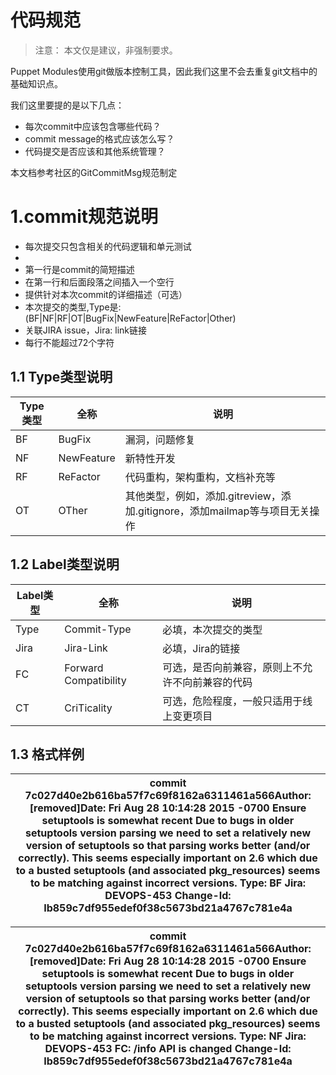 # 代码规范


> 注意： 本文仅是建议，非强制要求。

Puppet Modules使用git做版本控制工具，因此我们这里不会去重复git文档中的基础知识点。

我们这里要提的是以下几点：

  - 每次commit中应该包含哪些代码？
  - commit message的格式应该怎么写？
  - 代码提交是否应该和其他系统管理？

本文档参考社区的GitCommitMsg规范制定 


# 1.commit规范说明

- 每次提交只包含相关的代码逻辑和单元测试
- 
- 第一行是commit的简短描述
- 在第一行和后面段落之间插入一个空行
- 提供针对本次commit的详细描述（可选）
- 本次提交的类型,Type是:(BF|NF|RF|OT|BugFix|NewFeature|ReFactor|Other)
- 关联JIRA issue，Jira: link链接
- 每行不能超过72个字符

## 1.1 Type类型说明

| **Type类型** | 全称 | 说明 |
| --- | --- | --- |
| BF | BugFix | 漏洞，问题修复 |
| NF | NewFeature | 新特性开发 |
| RF | ReFactor | 代码重构，架构重构，文档补充等 |
| OT | OTher | 其他类型，例如，添加.gitreview，添加.gitignore，添加mailmap等与项目无关操作 |

## 1.2 Label类型说明

| **Label类型** | 全称 | 说明 |
| --- | --- | --- |
| Type | Commit-Type | 必填，本次提交的类型 |
| Jira | Jira-Link | 必填，Jira的链接 |
| FC | Forward Compatibility | 可选，是否向前兼容，原则上不允许不向前兼容的代码 |
| CT | CriTicality | 可选，危险程度，一般只适用于线上变更项目 |

## 1.3 格式样例

| commit 7c027d40e2b616ba57f7c69f8162a6311461a566Author: [removed]Date:   Fri Aug 28 10:14:28 2015 -0700    Ensure setuptools is somewhat recent    Due to bugs in older setuptools version parsing    we need to set a relatively new version of setuptools    so that parsing works better (and/or correctly).    This seems especially important on 2.6 which due to    a busted setuptools (and associated pkg\_resources) seems    to be matching against incorrect versions.    Type: BF    Jira: DEVOPS-453    Change-Id: Ib859c7df955edef0f38c5673bd21a4767c781e4a |
| --- |

| commit 7c027d40e2b616ba57f7c69f8162a6311461a566Author: [removed]Date:   Fri Aug 28 10:14:28 2015 -0700    Ensure setuptools is somewhat recent    Due to bugs in older setuptools version parsing    we need to set a relatively new version of setuptools    so that parsing works better (and/or correctly).    This seems especially important on 2.6 which due to    a busted setuptools (and associated pkg\_resources) seems    to be matching against incorrect versions.    Type: NF    Jira: DEVOPS-453    FC: /info API is changed        Change-Id: Ib859c7df955edef0f38c5673bd21a4767c781e4a |
| --- |



